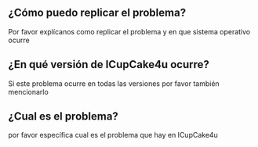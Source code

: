 ## ¿Cómo puedo replicar el problema?

Por favor explícanos como replicar el problema y en que sistema operativo ocurre

## ¿En qué versión de ICupCake4u ocurre?

Si este problema ocurre en todas las versiones por favor también mencionarlo

## ¿Cual es el problema?

por favor específica cual es el problema que hay en ICupCake4u

